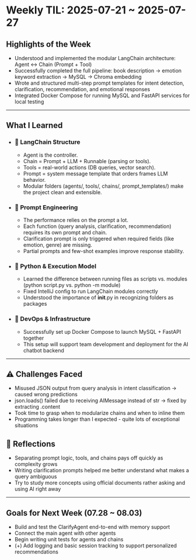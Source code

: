 # Weekly TIL: 2025-07-21 ~ 2025-07-27

## Highlights of the Week

- Understood and implemented the modular LangChain architecture: Agent ↔ Chain (Prompt + Tool)
- Successfully completed the full pipeline: book description → emotion keyword extraction → MySQL → Chroma embedding
- Wrote and structured multi-step prompt templates for intent detection, clarification, recommendation, and emotional responses
- Integrated Docker Compose for running MySQL and FastAPI services for local testing

---

## What I Learned

- ### 🧠 LangChain Structure
  - Agent is the controller.
  - Chain = Prompt + LLM + Runnable (parsing or tools).
  - Tools = real-world actions (DB queries, vector search).
  - Prompt = system message template that orders frames LLM behavior.
  - Modular folders (agents/, tools/, chains/, prompt_templates/) make the project clean and extensible.

- ### 🔧 Prompt Engineering
  - The performance relies on the prompt a lot.
  - Each function (query analysis, clarification, recommendation) requires its own prompt and chain.
  - Clarification prompt is only triggered when required fields (like emotion, genre) are missing.
  - Partial prompts and few-shot examples improve response stability.

- ### 🐍 Python & Execution Model
  - Learned the difference between running files as scripts vs. modules (python script.py vs. python -m module)
  - Fixed IntelliJ config to run LangChain modules correctly
  - Understood the importance of __init__.py in recognizing folders as packages

- ### 🐳 DevOps & Infrastructure
  - Successfully set up Docker Compose to launch MySQL + FastAPI together
  - This setup will support team development and deployment for the AI chatbot backend

---

## ⚠️ Challenges Faced
  - Misused JSON output from query analysis in intent classification → caused wrong predictions
  - json.loads() failed due to receiving AIMessage instead of str → fixed by extracting .content
  - Took time to grasp when to modularize chains and when to inline them
  - Programming takes longer than I expected - quite lots of exceptional situations

## 🧠 Reflections
- Separating prompt logic, tools, and chains pays off quickly as complexity grows
- Writing clarification prompts helped me better understand what makes a query ambiguous
- Try to study more concepts using official documents rather asking and using AI right away

---

## Goals for Next Week (07.28 ~ 08.03)
- Build and test the ClarifyAgent end-to-end with memory support
- Connect the main agent with other agents
- Begin writing unit tests for agents and chains 
- (+) Add logging and basic session tracking to support personalized recommendations

